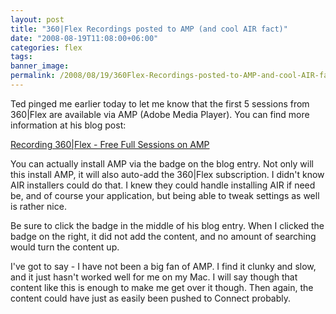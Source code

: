 ```yaml
---
layout: post
title: "360|Flex Recordings posted to AMP (and cool AIR fact)"
date: "2008-08-19T11:08:00+06:00"
categories: flex 
tags: 
banner_image: 
permalink: /2008/08/19/360Flex-Recordings-posted-to-AMP-and-cool-AIR-fact
---
```


Ted pinged me earlier today to let me know that the first 5 sessions from 360|Flex are available via AMP (Adobe Media Player). You can find more information at his blog post:

<a href="http://www.onflex.org/ted/2008/08/recording-360flex-free-full-sessions-on.php">Recording 360|Flex - Free Full Sessions on AMP</a>

You can actually install AMP via the badge on the blog entry. Not only will this install AMP, it will also auto-add the 360|Flex subscription. I didn't know AIR installers could do that. I knew they could handle installing AIR if need be, and of course your application, but being able to tweak settings as well is rather nice.

Be sure to click the badge in the middle of his blog entry. When I clicked the badge on the right, it did not add the content, and no amount of searching would turn the content up. 

I've got to say - I have not been a big fan of AMP. I find it clunky and slow, and it just hasn't worked well for me on my Mac. I will say though that content like this is enough to make me get over it though. Then again, the content could have just as easily been pushed to Connect probably.